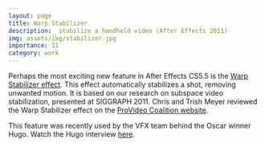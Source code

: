 ```yaml
---
layout: page
title: Warp Stabilizer
description:  stabilize a handheld video (After Effects 2011)
img: assets/img/stabilizer.jpg
importance: 11
category: work
---
```


Perhaps the most exciting new feature in After Effects CS5.5 is the [Warp Stabilizer effect](http://blogs.adobe.com/toddkopriva/2011/04/warp-stabilizer-in-after-effects-cs5-5.html). 
This effect automatically stabilizes a shot, removing unwanted motion. It is based on our research on subspace video stabilization, presented at SIGGRAPH 2011. 
Chris and Trish Meyer reviewed the Warp Stabilizer effect on the [ProVideo Coalition website](http://provideocoalition.com/index.php/cmg_keyframes/story/after_effects_cs5.5/P1/).

This feature was recently used by the VFX team behind the Oscar winner Hugo. Watch the Hugo interview [here](http://tv.adobe.com/watch/moving-to-adobe-premiere-pro-/hugo-filmmaking-past-informs-filmmaking-future/).